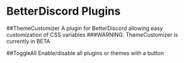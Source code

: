 # BetterDiscord Plugins
##ThemeCustomizer
A plugin for BetterDiscord allowing easy customization of CSS variables
###WARNING: ThemeCustomizer is currently in BETA

##ToggleAll
Enable/disable all plugins or themes with a button
